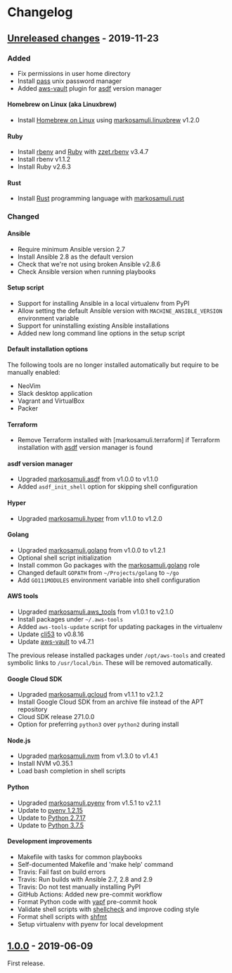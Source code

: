 # Changelog

## [Unreleased changes] - 2019-11-23

### Added

* Fix permissions in user home directory
* Install [pass] unix password manager
* Added [aws-vault] plugin for [asdf] version manager

[pass]: https://www.passwordstore.org/
[asdf]: https://asdf-vm.com/
[aws-vault]: https://github.com/99designs/aws-vault

#### Homebrew on Linux (aka Linuxbrew)

* Install [Homebrew on Linux] using [markosamuli.linuxbrew] v1.2.0

[Homebrew on Linux]: https://docs.brew.sh/Homebrew-on-Linux
[markosamuli.linuxbrew]: https://github.com/markosamuli/ansible-linuxbrew

#### Ruby

* Install [rbenv] and [Ruby] with [zzet.rbenv] v3.4.7
* Install rbenv v1.1.2
* Install Ruby v2.6.3

[zzet.rbenv]: https://github.com/zzet/ansible-rbenv-role
[rbenv]: https://github.com/rbenv/rbenv
[Ruby]: https://www.ruby-lang.org/en/

#### Rust

* Install [Rust] programming language with [markosamuli.rust]

[Rust]: https://www.rust-lang.org/
[markosamuli.rust]: https://github.com/markosamuli/ansible-rust

### Changed

#### Ansible

* Require minimum Ansible version 2.7
* Install Ansible 2.8 as the default version
* Check that we're not using broken Ansible v2.8.6
* Check Ansible version when running playbooks

#### Setup script

* Support for installing Ansible in a local virtualenv from PyPI
* Allow setting the default Ansible version with `MACHINE_ANSIBLE_VERSION`
  environment variable
* Support for uninstalling existing Ansible installations
* Added new long command line options in the setup script

#### Default installation options

The following tools are no longer installed automatically but require to be
manually enabled:

* NeoVim
* Slack desktop application
* Vagrant and VirtualBox
* Packer

#### Terraform

* Remove Terraform installed with [markosamuli.terraform] if Terraform
  installation with [asdf] version manager is found

#### asdf version manager

* Upgraded [markosamuli.asdf] from v1.0.0 to v1.1.0
* Added `asdf_init_shell` option for skipping shell configuration

[markosamuli.asdf]: https://github.com/markosamuli/ansible-asdf

#### Hyper

* Upgraded [markosamuli.hyper] from v1.1.0 to v1.2.0

[markosamuli.hyper]: https://github.com/markosamuli/ansible-hyper

#### Golang

* Upgraded [markosamuli.golang] from v1.0.0 to v1.2.1
* Optional shell script initialization
* Install common Go packages with the [markosamuli.golang] role
* Changed default `GOPATH` from `~/Projects/golang` to `~/go`
* Add `GO111MODULES` environment variable into shell configuration

[markosamuli.golang]: https://github.com/markosamuli/ansible-golang

#### AWS tools

* Upgraded [markosamuli.aws_tools] from v1.0.1 to v2.1.0
* Install packages under `~/.aws-tools`
* Added `aws-tools-update` script for updating packages in the virtualenv
* Update [cli53] to v0.8.16
* Update [aws-vault] to v4.7.1

The previous release installed packages under `/opt/aws-tools` and created
symbolic links to `/usr/local/bin`. These will be removed automatically.

[markosamuli.aws_tools]: https://github.com/markosamuli/ansible-aws-tools
[cli53]: https://github.com/barnybug/cli53
[aws-vault]: https://github.com/99designs/aws-vault

#### Google Cloud SDK

* Upgraded [markosamuli.gcloud] from v1.1.1 to v2.1.2
* Install Google Cloud SDK from an archive file instead of the APT repository
* Cloud SDK release 271.0.0
* Option for preferring `python3` over `python2` during install

[markosamuli.gcloud]: https://github.com/markosamuli/ansible-gcloud

#### Node.js

* Upgraded [markosamuli.nvm] from v1.3.0 to v1.4.1
* Install NVM v0.35.1
* Load bash completion in shell scripts

[markosamuli.nvm]: https://github.com/markosamuli/ansible-nvm

#### Python

* Upgraded [markosamuli.pyenv] from v1.5.1 to v2.1.1
* Update to [pyenv 1.2.15]
* Update to [Python 2.7.17]
* Update to [Python 3.7.5]

[markosamuli.pyenv]: https://github.com/markosamuli/ansible-pyenv
[pyenv 1.2.15]: https://github.com/pyenv/pyenv/releases/tag/v1.2.15
[Python 2.7.17]: https://www.python.org/downloads/release/python-2717/
[Python 3.7.5]: https://www.python.org/downloads/release/python-375/

#### Development improvements

* Makefile with tasks for common playbooks
* Self-documented Makefile and 'make help' command
* Travis: Fail fast on build errors
* Travis: Run builds with Ansible 2.7, 2.8 and 2.9
* Travis: Do not test manually installing PyPI
* GitHub Actions: Added new pre-commit workflow
* Format Python code with [yapf] pre-commit hook
* Validate shell scripts with [shellcheck] and improve coding style
* Format shell scripts with [shfmt]
* Setup virtualenv with pyenv for local development

[yapf]: https://github.com/google/yapf
[shellcheck]: https://github.com/koalaman/shellcheck
[shfmt]: https://github.com/mvdan/sh

## [1.0.0] - 2019-06-09

First release.

[Unreleased changes]: https://github.com/markosamuli/linux-machine/commits/develop
[1.0.0]: https://github.com/markosamuli/linux-machine/releases/tag/v1.0.0
